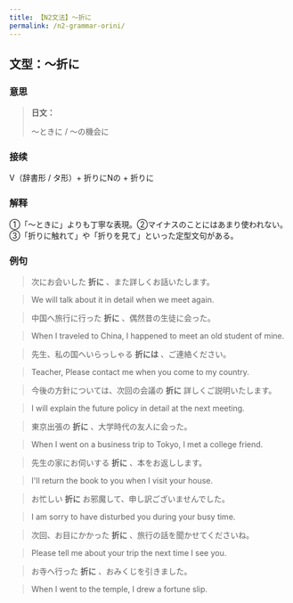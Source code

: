 ```yaml
---
title: 【N2文法】〜折に
permalink: /n2-grammar-orini/
---
```


## 文型：〜折に

### 意思

> **日文：**
> 
> 〜ときに / 〜の機会に


### 接续

V（辞書形 / タ形）+ 折りにNの + 折りに

### 解释

①「〜ときに」よりも丁寧な表現。②マイナスのことにはあまり使われない。③「折りに触れて」や「折りを見て」といった定型文句がある。

### 例句

> 次にお会いした **折に** 、また詳しくお話いたします。

> We will talk about it in detail when we meet again.

> 中国へ旅行に行った **折に** 、偶然昔の生徒に会った。

> When I traveled to China, I happened to meet an old student of mine.

> 先生、私の国へいらっしゃる **折には** 、ご連絡ください。

> Teacher, Please contact me when you come to my country.

> 今後の方針については、次回の会議の **折に** 詳しくご説明いたします。

> I will explain the future policy in detail at the next meeting.

> 東京出張の **折に** 、大学時代の友人に会った。

> When I went on a business trip to Tokyo, I met a college friend.

> 先生の家にお伺いする **折に** 、本をお返しします。

> I'll return the book to you when I visit your house.

> お忙しい **折に** お邪魔して、申し訳ございませんでした。

> I am sorry to have disturbed you during your busy time.

> 次回、お目にかかった **折に** 、旅行の話を聞かせてくださいね。

> Please tell me about your trip the next time I see you.

> お寺へ行った **折に** 、おみくじを引きました。

> When I went to the temple, I drew a fortune slip.

